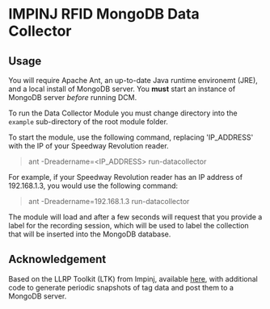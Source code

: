 # IMPINJ RFID MongoDB Data Collector

## Usage

You will require Apache Ant, an up-to-date Java runtime environemt (JRE), and a local install of MongoDB server. You **must** start an instance of MongoDB server *before* running DCM.

To run the Data Collector Module you must change directory into the `example` sub-directory of the root module folder.

To start the module, use the following command, replacing 'IP_ADDRESS' with the IP of your Speedway Revolution reader.

> ant -Dreadername=<IP_ADDRESS> run-datacollector

For example, if your Speedway Revolution reader has an IP address of 192.168.1.3, you would use the following command:

> ant -Dreadername=192.168.1.3 run-datacollector

The module will load and after a few seconds will request that you provide a label for the recording session, which will be used to label the collection that will be inserted into the MongoDB database.

## Acknowledgement

Based on the LLRP Toolkit (LTK) from Impinj, available [here](https://support.impinj.com/hc/en-us/articles/202756168-Hello-LLRP-Low-Level-Reader-Protocol-), with additional code to generate periodic snapshots of tag data and post them to a MongoDB server.

